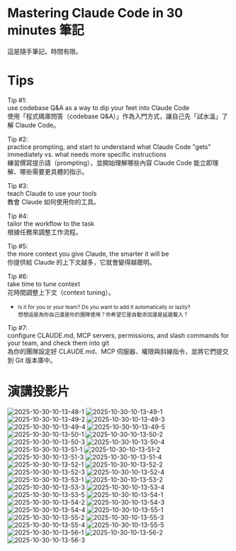# Mastering Claude Code in 30 minutes 筆記
這是隨手筆記。時間有限。

# Tips
Tip #1:   
use codebase Q&A as a way to dip your feet into Claude Code   
使用「程式碼庫問答（codebase Q&A）」作為入門方式，讓自己先「試水溫」了解 Claude Code。

Tip #2:   
practice prompting, and start to understand what Claude Code "gets" immediately vs. what needs more specific instructions   
練習撰寫提示語（prompting），並開始理解哪些內容 Claude Code 能立即理解、哪些需要更具體的指示。

Tip #3:   
teach Claude to use your tools   
教會 Claude 如何使用你的工具。

Tip #4:   
tailor the workflow to the task   
根據任務來調整工作流程。

Tip #5:   
the more context you give Claude, the smarter it will be   
你提供給 Claude 的上下文越多，它就會變得越聰明。

Tip #6:   
take time to tune context   
花時間調整上下文（context tuning）。   
 - <small>Is it for you or your team? Do you want to add it automatically or lazily?</small>   
   <small>想想這是為你自己還是你的團隊使用？你希望它是自動添加還是延遲載入？</small>

Tip #7:   
configure CLAUDE.md, MCP servers, permissions, and slash commands for your team, and check them into git   
為你的團隊設定好 CLAUDE.md、MCP 伺服器、權限與斜線指令，並將它們提交到 Git 版本庫中。
   

# 演講投影片
![2025-10-30-10-13-48-1](2025-10-30-10-13-48-1.webp)
![2025-10-30-10-13-49-1](2025-10-30-10-13-49-1.webp)
![2025-10-30-10-13-49-2](2025-10-30-10-13-49-2.webp)
![2025-10-30-10-13-49-3](2025-10-30-10-13-49-3.webp)
![2025-10-30-10-13-49-4](2025-10-30-10-13-49-4.webp)
![2025-10-30-10-13-49-5](2025-10-30-10-13-49-5.webp)
![2025-10-30-10-13-50-1](2025-10-30-10-13-50-1.webp)
![2025-10-30-10-13-50-2](2025-10-30-10-13-50-2.webp)
![2025-10-30-10-13-50-3](2025-10-30-10-13-50-3.webp)
![2025-10-30-10-13-50-4](2025-10-30-10-13-50-4.webp)
![2025-10-30-10-13-51-1](2025-10-30-10-13-51-1.webp)
![2025-10-30-10-13-51-2](2025-10-30-10-13-51-2.webp)
![2025-10-30-10-13-51-3](2025-10-30-10-13-51-3.webp)
![2025-10-30-10-13-51-4](2025-10-30-10-13-51-4.webp)
![2025-10-30-10-13-52-1](2025-10-30-10-13-52-1.webp)
![2025-10-30-10-13-52-2](2025-10-30-10-13-52-2.webp)
![2025-10-30-10-13-52-3](2025-10-30-10-13-52-3.webp)
![2025-10-30-10-13-52-4](2025-10-30-10-13-52-4.webp)
![2025-10-30-10-13-53-1](2025-10-30-10-13-53-1.webp)
![2025-10-30-10-13-53-2](2025-10-30-10-13-53-2.webp)
![2025-10-30-10-13-53-3](2025-10-30-10-13-53-3.webp)
![2025-10-30-10-13-53-4](2025-10-30-10-13-53-4.webp)
![2025-10-30-10-13-53-5](2025-10-30-10-13-53-5.webp)
![2025-10-30-10-13-54-1](2025-10-30-10-13-54-1.webp)
![2025-10-30-10-13-54-2](2025-10-30-10-13-54-2.webp)
![2025-10-30-10-13-54-3](2025-10-30-10-13-54-3.webp)
![2025-10-30-10-13-54-4](2025-10-30-10-13-54-4.webp)
![2025-10-30-10-13-55-1](2025-10-30-10-13-55-1.webp)
![2025-10-30-10-13-55-2](2025-10-30-10-13-55-2.webp)
![2025-10-30-10-13-55-3](2025-10-30-10-13-55-3.webp)
![2025-10-30-10-13-55-4](2025-10-30-10-13-55-4.webp)
![2025-10-30-10-13-55-5](2025-10-30-10-13-55-5.webp)
![2025-10-30-10-13-56-1](2025-10-30-10-13-56-1.webp)
![2025-10-30-10-13-56-2](2025-10-30-10-13-56-2.webp)
![2025-10-30-10-13-56-3](2025-10-30-10-13-56-3.webp)